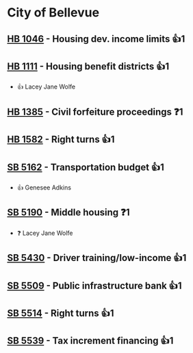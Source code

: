 # City of Bellevue

## [HB 1046](/bill/2023-24/hb/1046/) - Housing dev. income limits 👍1  

## [HB 1111](/bill/2023-24/hb/1111/) - Housing benefit districts 👍1  
* 👍 Lacey Jane Wolfe

## [HB 1385](/bill/2023-24/hb/1385/) - Civil forfeiture proceedings   ❓1

## [HB 1582](/bill/2023-24/hb/1582/) - Right turns 👍1  

## [SB 5162](/bill/2023-24/sb/5162/) - Transportation budget 👍1  
* 👍 Genesee Adkins

## [SB 5190](/bill/2023-24/sb/5190/) - Middle housing   ❓1
* ❓ Lacey Jane Wolfe

## [SB 5430](/bill/2023-24/sb/5430/) - Driver training/low-income 👍1  

## [SB 5509](/bill/2023-24/sb/5509/) - Public infrastructure bank 👍1  

## [SB 5514](/bill/2023-24/sb/5514/) - Right turns 👍1  

## [SB 5539](/bill/2023-24/sb/5539/) - Tax increment financing 👍1  